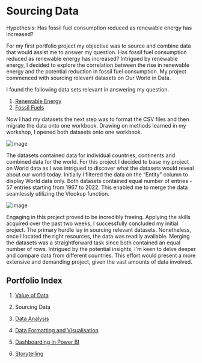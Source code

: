 # Sourcing Data

Hypothesis: Has fossil fuel consumption reduced as renewable energy has increased?

For my first portfolio project my objective was to source and combine data that would assist me to answer my question. Has fossil fuel consumption reduced as renewable energy has increased?
Intrigued by renewable energy, I decided to explore the correlation between the rise in renewable energy and the potential reduction in fossil fuel consumption. My project commenced with sourcing relevant datasets on Our World in Data. 

I found the following data sets relevant in answering my question. 
1.	[Renewable Energy](https://ourworldindata.org/grapher/renewable-share-energy?tab=table)
2.	[Fossil Fuels](https://ourworldindata.org/grapher/fossil-fuels-share-energy?tab=table)

Now I had my datasets the next step was to format the CSV files and then migrate the data onto one workbook. Drawing on methods learned in my workshop, I opened both datasets onto one workbook. 

![image](https://github.com/joanneabioye/Sourcing-Data/assets/153685683/f1ec90d8-afee-4eca-8ef2-1c583053b0de)

The datasets contained data for individual countries, continents and combined data for the world. For this project I decided to base my project on World data as I was intrigued to discover what the datasets would reveal about our world today. Initially I filtered the data on the “Entity” column to display World data only. Both datasets contained equal number of entries - 57 entries starting from 1967 to 2022. This enabled me to merge the data seamlessly utilizing the Vlookup function.

![image](https://github.com/joanneabioye/Sourcing-Data/assets/153685683/19d169b2-33bd-4ba2-b6d2-3b20237833b6)

Engaging in this project proved to be incredibly freeing. Applying the skills acquired over the past two weeks, I successfully concluded my initial project. The primary hurdle lay in sourcing relevant datasets. Nonetheless, once I located the right resources, the data was readily available. Merging the datasets was a straightforward task since both contained an equal number of rows. Intrigued by the potential insights, I'm keen to delve deeper and compare data from different countries. This effort would present a more extensive and demanding project, given the vast amounts of data involved.


## Portfolio Index

1. [Value of Data](https://github.com/joanneabioye/Value-of-Data)

2. Sourcing Data

3. [Data Analysis](https://github.com/joanneabioye/Data-Analysis/blob/main/README.md)

4. [Data Formatting and Visualisation](https://github.com/joanneabioye/Data-Formatting-and-Visualisation)

5. [Dashboarding in Power BI](https://github.com/joanneabioye/Dashboarding-in-Power-BI/blob/main/README.md)

6. [Storytelling](https://github.com/joanneabioye/Storytelling/blob/main/README.md)



